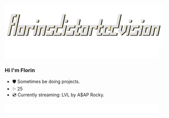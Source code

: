 ![](logotransparentwinter.png)
![](autumn.gif)
### Hi I'm Florin
  * 🛡️ Sometimes be doing projects.
  * ✨ 25
  * 💿 Currently streaming: LVL by A$AP Rocky.

![](fall2.gif)
